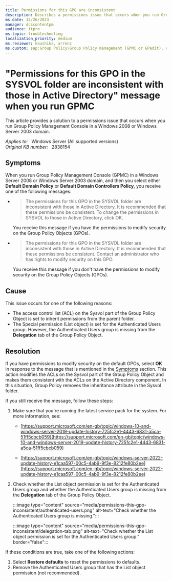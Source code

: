 ```yaml
---
title: Permissions for this GPO are inconsistent
description: Describes a permissions issue that occurs when you run Group Policy Management Console in a Windows 2008 or Windows Server 2003 domain. A resolution is provided.
ms.date: 12/26/2023
manager: dcscontentpm
audience: itpro
ms.topic: troubleshooting
localization_priority: medium
ms.reviewer: kaushika, arrenc
ms.custom: sap:Group Policy\Group Policy management (GPMC or GPedit), csstroubleshoot
---
```

# "Permissions for this GPO in the SYSVOL folder are inconsistent with those in Active Directory" message when you run GPMC

This article provides a solution to a permissions issue that occurs when you run Group Policy Management Console in a Windows 2008 or Windows Server 2003 domain.

_Applies to:_ &nbsp; Windows Server (All supported versions)  
_Original KB number:_ &nbsp; 2838154

## Symptoms

When you run Group Policy Management Console (GPMC) in a Windows Server 2008 or Windows Server 2003 domain, and then you select either **Default Domain Policy** or **Default Domain Controllers Policy**, you receive one of the following messages:

- > The permissions for this GPO in the SYSVOL folder are inconsistent with those in Active Directory. It is recommended that these permissions be consistent. To change the permissions in SYSVOL to those in Active Directory, click OK.

    You receive this message if you have the permissions to modify security on the Group Policy Objects (GPOs).

- > The permissions for this GPO in the SYSVOL folder are inconsistent with those in Active Directory. It is recommended that these permissions be consistent. Contact an administrator who has rights to modify security on this GPO.

    You receive this message if you don't have the permissions to modify security on the Group Policy Objects (GPOs).

## Cause

This issue occurs for one of the following reasons:

- The access control list (ACL) on the Sysvol part of the Group Policy Object is set to inherit permissions from the parent folder.
- The Special permission (List object) is set for the Authenticated Users group. However, the Authenticated Users group is missing from the **Delegation** tab of the Group Policy Object.

## Resolution

If you have permissions to modify security on the default GPOs, select **OK** in response to the message that is mentioned in the [Symptoms](#symptoms) section. This action modifies the ACLs on the Sysvol part of the Group Policy Object and makes them consistent with the ACLs on the Active Directory component. In this situation, Group Policy removes the inheritance attribute in the Sysvol folder.

If you still receive the message, follow these steps:

1. Make sure that you're running the latest service pack for the system. For more information, see:
   - [https://support.microsoft.com/en-gb/topic/windows-10-and-windows-server-2019-update-history-725fc2e1-4443-6831-a5ca-51ff5cbcb059](https://support.microsoft.com/en-gb/topic/windows-10-and-windows-server-2019-update-history-725fc2e1-4443-6831-a5ca-51ff5cbcb059)
      
   - [https://support.microsoft.com/en-gb/topic/windows-server-2022-update-history-e1caa597-00c5-4ab9-9f3e-8212fe80b2ee](https://support.microsoft.com/en-gb/topic/windows-server-2022-update-history-e1caa597-00c5-4ab9-9f3e-8212fe80b2ee)
      
2. Check whether the List object permission is set for the Authenticated Users group and whether the Authenticated Users group is missing from the **Delegation** tab of the Group Policy Object.

    :::image type="content" source="media/permissions-this-gpo-inconsistent/authenticated-users.png" alt-text="Check whether the Authenticated Users group is missing.":::

    :::image type="content" source="media/permissions-this-gpo-inconsistent/delegation-tab.png" alt-text="Check whether the List object permission is set for the Authenticated Users group." border="false":::

If these conditions are true, take one of the following actions:

1. Select **Restore defaults** to reset the permissions to defaults.
2. Remove the Authenticated Users group that has the List object permission (not recommended).
